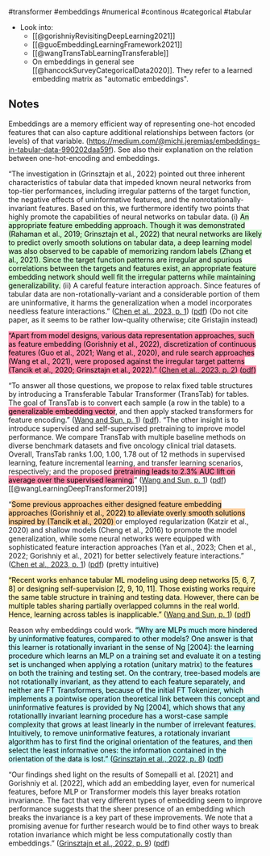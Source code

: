 #transformer #embeddings #numerical #continous #categorical #tabular

- Look into:
	- [[@gorishniyRevisitingDeepLearning2021]] 
	- [[@guoEmbeddingLearningFramework2021]] 
	- [[@wangTransTabLearningTransferable]]
	- On embeddings in general see [[@hancockSurveyCategoricalData2020]]. They refer to a learned embedding matrix as "automatic embeddings".

## Notes
Embeddings are a memory efficient way of representing one-hot encoded features that can also capture additional relationships between factors (or levels) of that variable. (https://medium.com/@michi.jeremias/embeddings-in-tabular-data-990202daa59f). See also their explanation on the relation between one-hot-encoding and embeddings.

“The investigation in (Grinsztajn et al., 2022) pointed out three inherent characteristics of tabular data that impeded known neural networks from top-tier performances, including irregular patterns of the target function, the negative effects of uninformative features, and the nonrotationally-invariant features. Based on this, we furthermore identify two points that highly promote the capabilities of neural networks on tabular data. (i) <mark style="background: #BBFABBA6;">An appropriate feature embedding approach. Though it was demonstrated (Rahaman et al., 2019; Grinsztajn et al., 2022) that neural networks are likely to predict overly smooth solutions on tabular data, a deep learning model was also observed to be capable of memorizing random labels (Zhang et al., 2021). Since the target function patterns are irregular and spurious correlations between the targets and features exist, an appropriate feature embedding network should well fit the irregular patterns while maintaining generalizability.</mark> (ii) A careful feature interaction approach. Since features of tabular data are non-rotationally-variant and a considerable portion of them are uninformative, it harms the generalization when a model incorporates needless feature interactions.” ([Chen et al., 2023, p. 1](zotero://select/library/items/UKRXZCJB)) ([pdf](zotero://open-pdf/library/items/Q8RGMXPL?page=1&annotation=49WB9QDJ)) (Do not cite paper, as it seems to be rather low-quality otherwise; cite Gristajin instead)

<mark style="background: #FF5582A6;">“Apart from model designs, various data representation approaches, such as feature embedding (Gorishniy et al., 2022), discretization of continuous features (Guo et al., 2021; Wang et al., 2020), and rule search approaches (Wang et al., 2021), were proposed against the irregular target patterns (Tancik et al., 2020; Grinsztajn et al., 2022).” ([Chen et al., 2023, p. 2](zotero://select/library/items/UKRXZCJB)) ([pdf](zotero://open-pdf/library/items/Q8RGMXPL?page=2&annotation=65MMYTUW))</mark>

“To answer all those questions, we propose to relax fixed table structures by introducing a Transferable Tabular Transformer (TransTab) for tables. The goal of TransTab is to convert each sample (a row in the table) to a <mark style="background: #FF5582A6;">generalizable embedding vector</mark>, and then apply stacked transformers for feature encoding.” ([Wang and Sun, p. 1](zotero://select/library/items/38EXIFQ9)) ([pdf](zotero://open-pdf/library/items/C9P6BQ9N?page=1&annotation=IRSLFH22)). “The other insight is to introduce supervised and self-supervised pretraining to improve model performance. We compare TransTab with multiple baseline methods on diverse benchmark datasets and five oncology clinical trial datasets. Overall, TransTab ranks 1.00, 1.00, 1.78 out of 12 methods in supervised learning, feature incremental learning, and transfer learning scenarios, respectively; and the proposed <mark style="background: #FF5582A6;">pretraining leads to 2.3% AUC lift on average over the supervised learning.</mark>” ([Wang and Sun, p. 1](zotero://select/library/items/38EXIFQ9)) ([pdf](zotero://open-pdf/library/items/C9P6BQ9N?page=1&annotation=E6CC35EC)) [[@wangLearningDeepTransformer2019]]

“<mark style="background: #FFB86CA6;">Some previous approaches either designed feature embedding approaches (Gorishniy et al., 2022) to alleviate overly smooth solutions inspired by (Tancik et al., 2020) </mark>or employed regularization (Katzir et al., 2020) and shallow models (Cheng et al., 2016) to promote the model generalization, while some neural networks were equipped with sophisticated feature interaction approaches (Yan et al., 2023; Chen et al., 2022; Gorishniy et al., 2021) for better selectively feature interactions.” ([Chen et al., 2023, p. 1](zotero://select/library/items/UKRXZCJB)) ([pdf](zotero://open-pdf/library/items/Q8RGMXPL?page=1&annotation=X3Z257LE)) (pretty intuitive)

<mark style="background: #FFF3A3A6;">“Recent works enhance tabular ML modeling using deep networks [5, 6, 7, 8] or designing self-supervision [2, 9, 10, 11]. Those existing works require the same table structure in training and testing data. However, there can be multiple tables sharing partially overlapped columns in the real world. Hence, learning across tables is inapplicable.” ([Wang and Sun, p. 1](zotero://select/library/items/38EXIFQ9)) ([pdf](zotero://open-pdf/library/items/C9P6BQ9N?page=1&annotation=3CDUAZDS))</mark>

Reason why embeddings could work. <mark style="background: #ABF7F7A6;">“Why are MLPs much more hindered by uninformative features, compared to other models? One answer is that this learner is rotationally invariant in the sense of Ng [2004]: the learning procedure which learns an MLP on a training set and evaluate it on a testing set is unchanged when applying a rotation (unitary matrix) to the features on both the training and testing set. On the contrary, tree-based models are not rotationally invariant, as they attend to each feature separately, and neither are FT Transformers, because of the initial FT Tokenizer, which implements a pointwise operation theoretical link between this concept and uninformative features is provided by Ng [2004], which shows that any rotationallly invariant learning procedure has a worst-case sample complexity that grows at least linearly in the number of irrelevant features. Intuitively, to remove uninformative features, a rotationaly invariant algorithm has to first find the original orientation of the features, and then select the least informative ones: the information contained in the orientation of the data is lost.” ([Grinsztajn et al., 2022, p. 8](zotero://select/library/items/G3KP2Z9W)) ([pdf](zotero://open-pdf/library/items/A3KU4A43?page=8&annotation=W6LGGVAC))

“Our findings shed light on the results of Somepalli et al. [2021] and Gorishniy et al. [2022], which add an embedding layer, even for numerical features, before MLP or Transformer models this layer breaks rotation invariance. The fact that very different types of embedding seem to improve performance suggests that the sheer presence of an embedding which breaks the invariance is a key part of these improvements. We note that a promising avenue for further research would be to find other ways to break rotation invariance which might be less computationally costly than embeddings.” ([Grinsztajn et al., 2022, p. 9](zotero://select/library/items/G3KP2Z9W)) ([pdf](zotero://open-pdf/library/items/A3KU4A43?page=9&annotation=3DIWPNHH))</mark>

